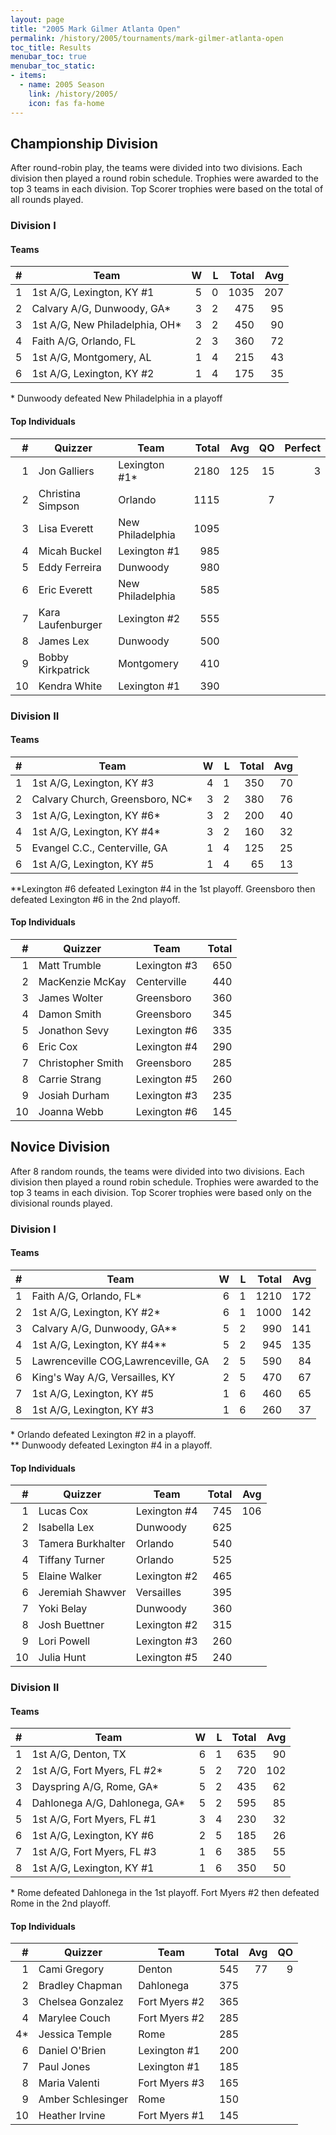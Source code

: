 ```yaml
---
layout: page
title: "2005 Mark Gilmer Atlanta Open"
permalink: /history/2005/tournaments/mark-gilmer-atlanta-open
toc_title: Results
menubar_toc: true
menubar_toc_static:
- items:
  - name: 2005 Season
    link: /history/2005/
    icon: fas fa-home
---
```


## Championship Division

After round-robin play, the teams were divided into two divisions.
Each division then played a round robin schedule.
Trophies were awarded to the top 3 teams in each division.
Top Scorer trophies were based on the total of all rounds played.

### Division I

#### Teams

|    # | Team                           |    W |    L | Total |  Avg |
| ---: | ------------------------------ | ---: | ---: | ----: | ---: |
|    1 | 1st A/G, Lexington, KY #1      |    5 |    0 |  1035 |  207 |
|    2 | Calvary A/G, Dunwoody, GA*     |    3 |    2 |   475 |   95 |
|    3 | 1st A/G, New Philadelphia, OH* |    3 |    2 |   450 |   90 |
|    4 | Faith A/G, Orlando, FL         |    2 |    3 |   360 |   72 |
|    5 | 1st A/G, Montgomery, AL        |    1 |    4 |   215 |   43 |
|    6 | 1st A/G, Lexington, KY #2      |    1 |    4 |   175 |   35 |

\* Dunwoody defeated New Philadelphia in a playoff

#### Top Individuals

|    # | Quizzer           | Team             | Total |  Avg |   QO | Perfect |
| ---: | ----------------- | ---------------- | ----: | ---: | ---: | ------: |
|    1 | Jon Galliers      | Lexington #1*    |  2180 |  125 |   15 |       3 |
|    2 | Christina Simpson | Orlando          |  1115 |      |    7 |         |
|    3 | Lisa Everett      | New Philadelphia |  1095 |      |      |         |
|    4 | Micah Buckel      | Lexington #1     |   985 |      |      |         |
|    5 | Eddy Ferreira     | Dunwoody         |   980 |      |      |         |
|    6 | Eric Everett      | New Philadelphia |   585 |      |      |         |
|    7 | Kara Laufenburger | Lexington #2     |   555 |      |      |         |
|    8 | James Lex         | Dunwoody         |   500 |      |      |         |
|    9 | Bobby Kirkpatrick | Montgomery       |   410 |      |      |         |
|   10 | Kendra White      | Lexington #1     |   390 |      |      |         |

### Division II

#### Teams

|    # | Team                            |    W |    L | Total |  Avg |
| ---: | ------------------------------- | ---: | ---: | ----: | ---: |
|    1 | 1st A/G, Lexington, KY #3       |    4 |    1 |   350 |   70 |
|    2 | Calvary Church, Greensboro, NC* |    3 |    2 |   380 |   76 |
|    3 | 1st A/G, Lexington, KY #6*      |    3 |    2 |   200 |   40 |
|    4 | 1st A/G, Lexington, KY #4*      |    3 |    2 |   160 |   32 |
|    5 | Evangel C.C., Centerville, GA   |    1 |    4 |   125 |   25 |
|    6 | 1st A/G, Lexington, KY #5       |    1 |    4 |    65 |   13 |

\*\*Lexington #6 defeated Lexington #4 in the 1st playoff.
Greensboro then defeated Lexington #6 in the 2nd playoff.

#### Top Individuals

|    # | Quizzer           | Team         | Total |
| ---: | ----------------- | ------------ | ----: |
|    1 | Matt Trumble      | Lexington #3 |   650 |
|    2 | MacKenzie McKay   | Centerville  |   440 |
|    3 | James Wolter      | Greensboro   |   360 |
|    4 | Damon Smith       | Greensboro   |   345 |
|    5 | Jonathon Sevy     | Lexington #6 |   335 |
|    6 | Eric Cox          | Lexington #4 |   290 |
|    7 | Christopher Smith | Greensboro   |   285 |
|    8 | Carrie Strang     | Lexington #5 |   260 |
|    9 | Josiah Durham     | Lexington #3 |   235 |
|   10 | Joanna Webb       | Lexington #6 |   145 |

## Novice Division

After 8 random rounds, the teams were divided into two divisions.
Each division then played a round robin schedule. Trophies were awarded
to the top 3 teams in each division. Top Scorer trophies were based
only on the divisional rounds played.

### Division I

#### Teams

|    # | Team                                |    W |    L | Total |  Avg |
| ---: | ----------------------------------- | ---: | ---: | ----: | ---: |
|    1 | Faith A/G, Orlando, FL*             |    6 |    1 |  1210 |  172 |
|    2 | 1st A/G, Lexington, KY #2*          |    6 |    1 |  1000 |  142 |
|    3 | Calvary A/G, Dunwoody, GA**         |    5 |    2 |   990 |  141 |
|    4 | 1st A/G, Lexington, KY #4**         |    5 |    2 |   945 |  135 |
|    5 | Lawrenceville COG,Lawrenceville, GA |    2 |    5 |   590 |   84 |
|    6 | King's Way A/G, Versailles, KY      |    2 |    5 |   470 |   67 |
|    7 | 1st A/G, Lexington, KY #5           |    1 |    6 |   460 |   65 |
|    8 | 1st A/G, Lexington, KY #3           |    1 |    6 |   260 |   37 |

\* Orlando defeated Lexington #2 in a playoff.\
\*\* Dunwoody defeated Lexington #4 in a playoff.

#### Top Individuals

|    # | Quizzer           | Team         | Total |  Avg |
| ---: | ----------------- | ------------ | ----: | ---: |
|    1 | Lucas Cox         | Lexington #4 |   745 |  106 |
|    2 | Isabella Lex      | Dunwoody     |   625 |      |
|    3 | Tamera Burkhalter | Orlando      |   540 |      |
|    4 | Tiffany Turner    | Orlando      |   525 |      |
|    5 | Elaine Walker     | Lexington #2 |   465 |      |
|    6 | Jeremiah Shawver  | Versailles   |   395 |      |
|    7 | Yoki Belay        | Dunwoody     |   360 |      |
|    8 | Josh Buettner     | Lexington #2 |   315 |      |
|    9 | Lori Powell       | Lexington #3 |   260 |      |
|   10 | Julia Hunt        | Lexington #5 |   240 |      |

### Division II

#### Teams

|    # | Team                          |    W |    L | Total |  Avg |
| ---: | ----------------------------- | ---: | ---: | ----: | ---: |
|    1 | 1st A/G, Denton, TX           |    6 |    1 |   635 |   90 |
|    2 | 1st A/G, Fort Myers, FL #2*   |    5 |    2 |   720 |  102 |
|    3 | Dayspring A/G, Rome, GA*      |    5 |    2 |   435 |   62 |
|    4 | Dahlonega A/G, Dahlonega, GA* |    5 |    2 |   595 |   85 |
|    5 | 1st A/G, Fort Myers, FL #1    |    3 |    4 |   230 |   32 |
|    6 | 1st A/G, Lexington, KY #6     |    2 |    5 |   185 |   26 |
|    7 | 1st A/G, Fort Myers, FL #3    |    1 |    6 |   385 |   55 |
|    8 | 1st A/G, Lexington, KY #1     |    1 |    6 |   350 |   50 |

\* Rome defeated Dahlonega in the 1st playoff. Fort Myers #2 then defeated Rome in the 2nd playoff.

#### Top Individuals

|    # | Quizzer           | Team          | Total |  Avg |   QO |
| ---: | ----------------- | ------------- | ----: | ---: | ---: |
|    1 | Cami Gregory      | Denton        |   545 |   77 |    9 |
|    2 | Bradley Chapman   | Dahlonega     |   375 |      |      |
|    3 | Chelsea Gonzalez  | Fort Myers #2 |   365 |      |      |
|    4 | Marylee Couch     | Fort Myers #2 |   285 |      |      |
|   4* | Jessica Temple    | Rome          |   285 |      |      |
|    6 | Daniel O'Brien    | Lexington #1  |   200 |      |      |
|    7 | Paul Jones        | Lexington #1  |   185 |      |      |
|    8 | Maria Valenti     | Fort Myers #3 |   165 |      |      |
|    9 | Amber Schlesinger | Rome          |   150 |      |      |
|   10 | Heather Irvine    | Fort Myers #1 |   145 |      |      |

